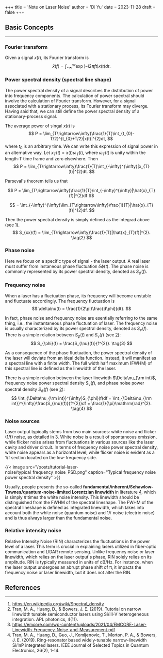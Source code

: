 +++
title = 'Note on Laser Noise'
author = 'Di Yu'
date = 2023-11-28
draft = false
+++

<!-- # Note on Laser Noise
Created on 2023-11-28
Author Di Yu -->

## Basic Concepts
---
### Fourier transform
Given a signal $x(t)$, its Fourier transform is
$$
\hat{x}(f) = \int_{-\infty}^{\infty}\exp(-i2\pi ft)x(t)dt.  \tag{1}
$$

### Power spectral density (spectral line shape)
The power spectral density of a signal describes the distribution of power into frequency components. The calculation of power spectral should involve the calculation of Fourier transform. However, for a signal associated with a stationary process, its Fourier transform may diverge. Having said that, we can still define the power spectral density of a stationary-process signal.

The average power of singal $x(t)$ is
$$
P = \lim_{T\rightarrow\infty}\frac{1}{T}\int_{t_{0}-T/2}^{t_{0}+T/2}|x(t)|^{2}dt,
$$
where $t_{0}$ is an arbitrary time. We can write this expression of signal power in an alternative way. Let $x_{T}(t) = x(t)\omega_{T}(t)$, where $\omega_{T}(t)$ is unity within the length-T time frame and zero elsewhere. Then
$$
P = \lim_{T\rightarrow\infty}\frac{1}{T}\int_{-\infty}^{\infty}|x_{T}(t)|^{2}dt.
$$

Parseval's theorem tells us that

$$
P = \lim_{T\rightarrow\infty}\frac{1}{T}\int_{-\infty}^{\infty}|\hat{x}_{T}(f)|^{2}df
$$

$$
= \int_{-\infty}^{\infty}\lim_{T\rightarrow\infty}\frac{1}{T}|\hat{x}_{T}(f)|^{2}df.
$$

Then the power spectral density is simply defined as the integrad above (see [1](#references)).
$$
S_{xx}(f) = \lim_{T\rightarrow\infty}\frac{1}{T}|\hat{x}_{T}(f)|^{2}.  \tag{2}
$$

### Phase noise
Here we focus on a specific type of signal - the laser output. A real laser must suffer from instaneous phase fluctuation $\delta\phi(t)$. The phase noise is commonly represented by its power spectral density, denoted as $S_{\phi}(f)$.

### Frequency noise
When a laser has a fluctuation phase, its frequency will become unstable and fluctuate accordingly. The frequency fluctuation is
$$
\delta\nu(t) = \frac{1}{2\pi}\frac{d\phi}{dt}.
$$

In fact, phase noise and frequency noise are esentially referring to the same thing, i.e., the instantaneous phase fluctuation of laser. The frequency noise is usually characterized by its power spectral density, denoted as $S_{\nu}(f)$. There is a simple relation between $S_{\phi}(f)$ and $S_{\nu}(f)$ (see [2](#references)):
$$
S_{\phi}(f) = \frac{S_{\nu}(f)}{f^{2}}.  \tag{3}
$$

As a consequence of the phase fluctuation, the power spectral density of the laser will deviate from an ideal delta function. Instead, it will manifest as a spectral line with a finite width. The full width half maximum (FWHM) of this spectral line is defined as the linewidth of the laser. 

There is a simple relation between the laser linewidth $\Delta\nu_{\rm int}$,  frequency noise power spectral density $S_{\nu}(f)$, and phase noise power spectral density $S_{\phi}(f)$ (see [2](#references)):
$$
\int_{\Delta\nu_{\rm int}}^{\infty}S_{\phi}(f)df = \int_{\Delta\nu_{\rm int}}^{\infty}\frac{S_{\nu}(f)}{f^{2}}df = \frac{1}{\pi}\mathrm{rad}^{2}.  \tag{4}
$$

### Noise sources
Laser output typically stems from two main sources: white noise and flicker (1/f) noise, as detailed in [3](#references). White noise is a result of spontaneous emission, while flicker noise arises from fluctuations in various sources like the laser cavity and driver circuit. In terms of frequency noise power spectral density, white noise appears as a horizontal level, while flicker noise is evident as a 1/f section located on the low-frequency side.

{{< image src="/posts/tutorial-laser-noise/typical_frequency_noise_PSD.png" caption="Typical frequency noise power spectral density" >}}

Usually, people presents the so-called **fundamental/inherent/Schawlow-Townes/quantum-noise-limited Lorentzian linewidth** in literature [4](#references), which is simply $\pi$ times the white noise intensity. This linewidth should be distinguished from the FWHM of the spectral lineshape. The FWHM of the spectral lineshape is defined as integrated linewidth, which takes into account both the white noise (quantum noise) and 1/f noise (electric noise) and is thus always larger than the fundamental noise.

### Relative intensity noise
Relative Intensity Noise (RIN) characterizes the fluctuations in the power level of a laser. This term is crucial in explaining lasers utilized in fiber-optic communication and LIDAR remote sensing. Unlike frequency noise or laser linewidth, which relies on the laser output's phase, RIN solely relies on its amplitude. RIN is typically measured in units of dB/Hz. For instance, when the laser output undergoes an abrupt phase shift of π, it impacts the frequency noise or laser linewidth, but it does not alter the RIN.

## References
---
1. https://en.wikipedia.org/wiki/Spectral_density
2. Tran, M. A., Huang, D., & Bowers, J. E. (2019). Tutorial on narrow linewidth tunable semiconductor lasers using Si/III-V heterogeneous integration. APL photonics, 4(11).
3. https://emcore.com/wp-content/uploads/2021/04/EMCORE-Laser-Linewidth-Frequency-Noise-and-Measurement.pdf
4. Tran, M. A., Huang, D., Guo, J., Komljenovic, T., Morton, P. A., & Bowers, J. E. (2019). Ring-resonator based widely-tunable narrow-linewidth Si/InP integrated lasers. IEEE Journal of Selected Topics in Quantum Electronics, 26(2), 1-14.